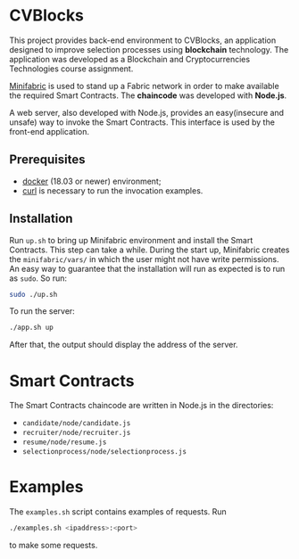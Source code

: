 # CVBlocks
This project provides back-end environment to CVBlocks, an application designed to improve selection processes using **blockchain** technology. 
The application was developed as a Blockchain and Cryptocurrencies Technologies course assignment.

[Minifabric](https://github.com/hyperledger-labs/minifabric) is used to stand up a Fabric network in order to make available the required Smart Contracts. The **chaincode** was developed with **Node.js**.

A web server, also developed with Node.js, provides an easy(insecure and unsafe) way to invoke the Smart Contracts. This interface is used by the front-end application.

## Prerequisites
- [docker](https://www.docker.com/) (18.03 or newer) environment;
- [curl](https://curl.se/) is necessary to run the invocation examples.

## Installation
Run ```up.sh``` to bring up Minifabric environment and install the Smart Contracts. This step can take a while. 
During the start up, Minifabric creates the ```minifabric/vars/``` in which the user might not have write permissions. An easy way to guarantee that the installation will run as expected is to run as ```sudo```. So run:
```bash
sudo ./up.sh
```
To run the server:
```bash
./app.sh up
```
After that, the output should display the address of the server.

# Smart Contracts
The Smart Contracts chaincode are written in Node.js in the directories:
- ```candidate/node/candidate.js```
- ```recruiter/node/recruiter.js```
- ```resume/node/resume.js```
- ```selectionprocess/node/selectionprocess.js```

# Examples
The ```examples.sh``` script contains examples of requests. Run
```bash
./examples.sh <ipaddress>:<port>
```
to make some requests.
